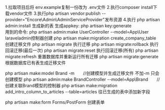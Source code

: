 1.拉取项目后将 env.example复制一份改为 .env文件
2.执行composer install下载vendor文件
3.执行php artisan vendor:publish --provider="Encore\Admin\AdminServiceProvider"发布资源
4.执行 php artisan admin:install 生成新的表
生成appkey: php artisan key:generate  
用到的命令:
php artisan admin:make UserController --model=App\User  laraveladmin控制器创建
php artisan make:migration create_company_table  创建迁移文件
php artisan migrate   执行迁移
php artisan migrate:rollback  执行回滚迁移(最后一次)
php artisan migrate:reset   执行回滚迁移(所有)
php artisan migrate:refresh  重置数据库并重新运行所有迁移
php artisan migrate:generate  根据数据库已有表生成迁移文件

php artisan make:model Brand -m　　//创建模型并生成迁移文件   不加-m 只会创建模型
php artisan admin:make BrandController --model=App\Brand　　//创建关联Brand模型的控制器
php artisan make:migration add_intro_column_to_articles --table=articles  往已生成的表中添加新字段

php artisan make:form Forms/PostForm  创建表单